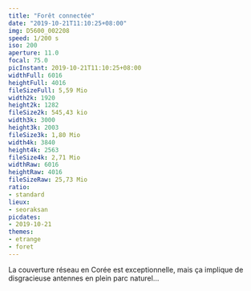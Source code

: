 ```yaml
---
title: "Forêt connectée"
date: "2019-10-21T11:10:25+08:00"
img: D5600_002208
speed: 1/200 s
iso: 200
aperture: 11.0
focal: 75.0
picInstant: 2019-10-21T11:10:25+08:00
widthFull: 6016
heightFull: 4016
fileSizeFull: 5,59 Mio
width2k: 1920
height2k: 1282
fileSize2k: 545,43 kio
width3k: 3000
height3k: 2003
fileSize3k: 1,80 Mio
width4k: 3840
height4k: 2563
fileSize4k: 2,71 Mio
widthRaw: 6016
heightRaw: 4016
fileSizeRaw: 25,73 Mio
ratio:
- standard
lieux:
- seoraksan
picdates:
- 2019-10-21
themes:
- etrange
- foret
---
```


La couverture réseau en Corée est exceptionnelle, mais ça implique de disgracieuse antennes en plein parc naturel…